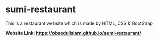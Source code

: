 # sumi-restaurant
This is a restaurant website which is made by HTML, CSS &amp; BootStrap

**Website Link: https://obaedulislam.github.io/sumi-restaurant/**
